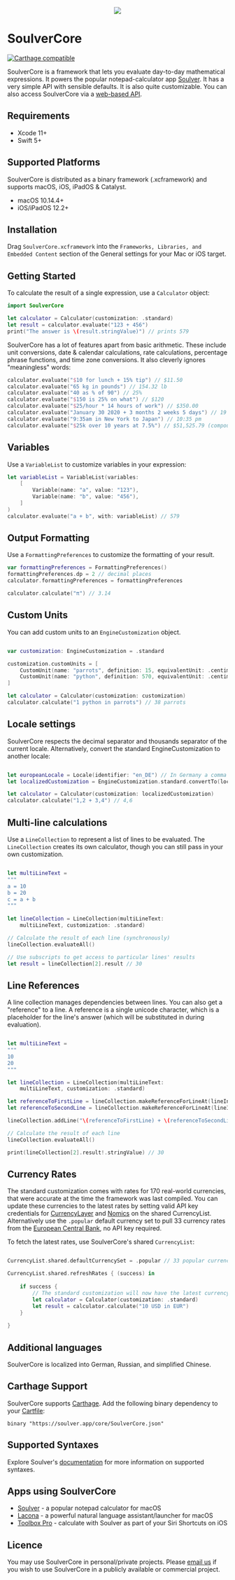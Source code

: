 <p align="center">
  <img src="SoulverCoreIcon.png" />
</p>

# SoulverCore
[![Carthage compatible](https://img.shields.io/badge/Carthage-compatible-4BC51D.svg?style=flat)](https://github.com/Carthage/Carthage)

SoulverCore is a framework that lets you evaluate day-to-day mathematical expressions. It powers the popular notepad-calculator app [Soulver](https://soulver.app). It has a very simple API with sensible defaults. It is also quite customizable. You can also access SoulverCore via a [web-based API](https://rapidapi.com/soulver-soulvercloud/api/evaluate-expression).

## Requirements

- Xcode 11+
- Swift 5+

## Supported Platforms

SoulverCore is distributed as a binary framework (.xcframework) and supports macOS, iOS, iPadOS & Catalyst. 

- macOS 10.14.4+
- iOS/iPadOS 12.2+

## Installation

Drag `SoulverCore.xcframework` into the `Frameworks, Libraries, and Embedded Content` section of the General settings for your Mac or iOS target.

## Getting Started

To calculate the result of a single expression, use a `Calculator` object:

```swift
import SoulverCore

let calculator = Calculator(customization: .standard)
let result = calculator.evaluate("123 + 456")
print("The answer is \(result.stringValue)") // prints 579
```

SoulverCore has a lot of features apart from basic arithmetic. These include unit conversions, date & calendar calculations, rate calculations, percentage phrase functions, and time zone conversions. It also cleverly ignores "meaningless" words:

```swift
calculator.evaluate("$10 for lunch + 15% tip") // $11.50
calculator.evaluate("65 kg in pounds") // 154.32 lb
calculator.evaluate("40 as % of 90") // 25%
calculator.evaluate("$150 is 25% on what") // $120
calculator.evaluate("$25/hour * 14 hours of work") // $350.00
calculator.evaluate("January 30 2020 + 3 months 2 weeks 5 days") // 19 May
calculator.evaluate("9:35am in New York to Japan") // 10:35 pm
calculator.evaluate("$25k over 10 years at 7.5%") // $51,525.79 (compound interest)

```

## Variables

Use a `VariableList` to customize variables in your expression:

```swift
let variableList = VariableList(variables:
    [
        Variable(name: "a", value: "123"),
        Variable(name: "b", value: "456"),
    ]
)
calculator.evaluate("a + b", with: variableList) // 579        
```
## Output Formatting

Use a `FormattingPreferences` to customize the formatting of your result.

```swift
var formattingPreferences = FormattingPreferences()
formattingPreferences.dp = 2 // decimal places
calculator.formattingPreferences = formattingPreferences

calculator.calculate("π") // 3.14
```

## Custom Units

You can add custom units to an `EngineCustomization` object.

```swift

var customization: EngineCustomization = .standard

customization.customUnits = [
    CustomUnit(name: "parrots", definition: 15, equivalentUnit: .centimeters),
    CustomUnit(name: "python", definition: 570, equivalentUnit: .centimeters)
]

let calculator = Calculator(customization: customization)
calculator.calculate("1 python in parrots") // 38 parrots
```

## Locale settings

SoulverCore respects the decimal separator and thousands separator of the current locale. Alternatively, convert the standard EngineCustomization to another locale:

```swift

let europeanLocale = Locale(identifier: "en_DE") // In Germany a comma is used as the decimal separator
let localizedCustomization = EngineCustomization.standard.convertTo(locale: europeanLocale)

let calculator = Calculator(customization: localizedCustomization)
calculator.calculate("1,2 + 3,4") // 4,6
```

## Multi-line calculations

Use a `LineCollection` to represent a list of lines to be evaluated. The `LineCollection` creates its own calculator, though you can still pass in your own customization.

```swift

let multiLineText =
"""
a = 10
b = 20
c = a + b
"""
        
let lineCollection = LineCollection(multiLineText:
    multiLineText, customization: .standard)

// Calculate the result of each line (synchronously)
lineCollection.evaluateAll()

// Use subscripts to get access to particular lines' results
let result = lineCollection[2].result // 30
```

## Line References

A line collection manages dependencies between lines. You can also get a "reference" to a line. A reference is a single unicode character, which is a placeholder for the line's answer (which will be substituted in during evaluation).

```swift

let multiLineText =
"""
10
20
"""

let lineCollection = LineCollection(multiLineText:
    multiLineText, customization: .standard)

let referenceToFirstLine = lineCollection.makeReferenceForLineAt(lineIndex: 0)
let referenceToSecondLine = lineCollection.makeReferenceForLineAt(lineIndex: 1)

lineCollection.addLine("\(referenceToFirstLine) + \(referenceToSecondLine)")

// Calculate the result of each line
lineCollection.evaluateAll()

print(lineCollection[2].result!.stringValue) // 30
```

## Currency Rates

The standard customization comes with rates for 170 real-world currencies, that were accurate at the time the framework was last compiled. You can update these currencies to the latest rates by setting valid API key credentials for [CurrencyLayer](https://currencylayer.com) and [Nomics](https://nomics.com) on the shared CurrencyList. Alternatively use the `.popular` default currency set to pull 33 currency rates from the [European Central Bank](https://exchangeratesapi.io), no API key required.

To fetch the latest rates, use SoulverCore's shared `CurrencyList`:

```swift

CurrencyList.shared.defaultCurrencySet = .popular // 33 popular currencies from the ECB, updated every weekday.

CurrencyList.shared.refreshRates { (success) in
	
	if success {  
		// The standard customization will now have the latest currency rates applied		
		let calculator = Calculator(customization: .standard)
		let result = calculator.calculate("10 USD in EUR")  		
	}
	
}

```

## Additional languages

SoulverCore is localized into German, Russian, and simplified Chinese.

## Carthage Support

SoulverCore supports [Carthage](https://github.com/Carthage/Carthage). Add the following binary dependency to your [Cartfile](https://github.com/Carthage/Carthage/blob/master/Documentation/Artifacts.md#cartfile):

```
binary "https://soulver.app/core/SoulverCore.json"
```

## Supported Syntaxes

Explore Soulver's [documentation](https://documentation.soulver.app) for more information on supported syntaxes.

## Apps using SoulverCore

- [Soulver](https://soulver.app) - a popular notepad calculator for macOS
- [Lacona](https://lacona.app) - a powerful natural language assistant/launcher for macOS
- [Toolbox Pro](https://toolboxpro.app) - calculate with Soulver as part of your Siri Shortcuts on iOS

## Licence

You may use SoulverCore in personal/private projects. Please [email us](mailto:contact@soulver.app) if you wish to use SoulverCore in a publicly available or commercial project.